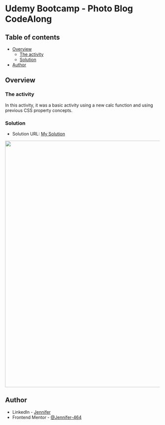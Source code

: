 # Udemy Bootcamp - Photo Blog CodeAlong

## Table of contents

- [Overview](#overview)
  - [The activity](#the-activity)
  - [Solution](#solution)
- [Author](#author)



## Overview

### The activity

In this activity, it was a basic activity using a new calc function and using previous CSS property concepts.


### Solution

- Solution URL: [My Solution](https://jennifer-464.github.io/web-dev-bootcamp/1-Photo-Blog)

<img src="./img/view-desktop.png" height="800px"><br>


## Author

- LinkedIn - [Jennifer](https://www.linkedin.com/in/jelopezh/)
- Frontend Mentor - [@Jennifer-464](https://www.frontendmentor.io/profile/Jennifer-464)
